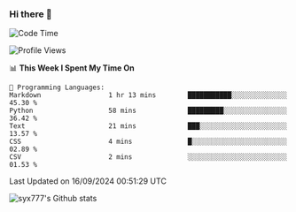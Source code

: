 ### Hi there 👋

<!--
**syx777/syx777** is a ✨ _special_ ✨ repository because its `README.md` (this file) appears on your GitHub profile.

Here are some ideas to get you started:

- 🔭 I’m currently working on ...
- 🌱 I’m currently learning ...
- 👯 I’m looking to collaborate on ...
- 🤔 I’m looking for help with ...
- 💬 Ask me about ...
- 📫 How to reach me: ...
- 😄 Pronouns: ...
- ⚡ Fun fact: ...
-->
<!--START_SECTION:waka-->
![Code Time](http://img.shields.io/badge/Code%20Time-206%20hrs%208%20mins-blue)

![Profile Views](http://img.shields.io/badge/Profile%20Views-0-blue)

📊 **This Week I Spent My Time On** 

```text
💬 Programming Languages: 
Markdown                 1 hr 13 mins        ███████████░░░░░░░░░░░░░░   45.30 % 
Python                   58 mins             █████████░░░░░░░░░░░░░░░░   36.42 % 
Text                     21 mins             ███░░░░░░░░░░░░░░░░░░░░░░   13.57 % 
CSS                      4 mins              █░░░░░░░░░░░░░░░░░░░░░░░░   02.89 % 
CSV                      2 mins              ░░░░░░░░░░░░░░░░░░░░░░░░░   01.53 % 
```


 Last Updated on 16/09/2024 00:51:29 UTC
<!--END_SECTION:waka-->

![syx777's Github stats](https://github-readme-stats-syx777.vercel.app/api?username=syx777&show_icons=true&count_private=true)
